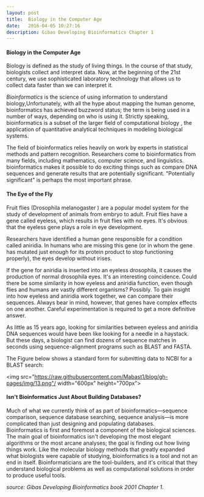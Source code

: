 ```yaml
---
layout: post
title:  Biology in the Computer Age
date:   2016-04-05 10:27:16
description: Gibas Developing Bioinformatics Chapter 1 
---
```


#### Biology in the Computer Age 
Biology is defined as the study of living things. In the course of that study, biologists collect and interpret data. Now, at the beginning of the 21st century, we use sophisticated laboratory technology that allows us to collect data faster than we can interpret it.

*Bioinformatics* is the science of using information to understand biology,Unfortunately, with all the hype about mapping the human genome, bioinformatics has achieved buzzword status; the term is being used in a number of ways, depending on who is using it. Strictly speaking, bioinformatics is a subset of the larger field of computational biology , the application of quantitative analytical techniques in modeling biological systems.

The field of bioinformatics relies heavily on work by experts in statistical methods and pattern recognition. Researchers come to bioinformatics from many fields, including mathematics, computer science, and linguistics.   
bioinformatics makes it possible to do exciting things such as compare DNA sequences and generate results that are potentially significant. "Potentially significant" is perhaps the most important phrase.

#### The Eye of the Fly 
Fruit flies (Drosophila melanogaster ) are a popular model system for the study of development of animals from embryo to adult. Fruit flies have a gene called eyeless, which results in fruit flies with no eyes. It's obvious that the eyeless gene plays a role in eye development.

Researchers have identified a human gene responsible for a condition called aniridia. In humans who are missing this gene (or in whom the gene has mutated just enough for its protein product to stop functioning properly), the eyes develop without irises.


If the gene for aniridia is inserted into an eyeless drosophila, it causes the production of normal drosophila eyes. It's an interesting coincidence. Could there be some similarity in how eyeless and aniridia function, even though flies and humans are vastly different organisms? Possibly. To gain insight into how eyeless and aniridia work together, we can compare their sequences. Always bear in mind, however, that genes have complex effects on one another. Careful experimentation is required to get a more definitive answer.

As little as 15 years ago, looking for similarities between eyeless and aniridia DNA sequences would have been like looking for a needle in a haystack.
But these days, a biologist can find dozens of sequence matches in seconds using sequence-alignment programs such as BLAST and FASTA. 

The Figure below shows a standard form for submitting data to NCBI for a BLAST search:

<img src="https://raw.githubusercontent.com/Mabast1/blog/gh-pages/img/13.png"/ width="600px" height="700px">

####  Isn't Bioinformatics Just About Building Databases?
Much of what we currently think of as part of bioinformatics—sequence comparison, sequence database searching, sequence analysis—is more complicated than just designing and populating databases.   
Bioinformatics is first and foremost a component of the biological sciences. The main goal of bioinformatics isn't developing the most elegant algorithms or the most arcane analyses; the goal is finding out how living things work. Like the molecular biology methods that greatly expanded what biologists were capable of studying, bioinformatics is a tool and not an end in itself. Bioinformaticians are the tool-builders, and it's critical that they understand biological problems as well as computational solutions in order to produce useful tools.


*source: Gibas Developing Bioinformatics book 2001 Chapter 1.*

 

